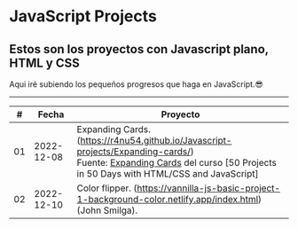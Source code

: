 # JavaScript Projects
## Estos son los proyectos con Javascript plano, HTML y CSS
Aqui iré subiendo los pequeños progresos que haga en JavaScript.😎
<hr>

|  #  | Fecha      | Proyecto                                                                                                                                                                                                                                                                                                                                                                                                                                              |
| :-: | ---------- | ------------------------------------------------------------------------------------------------------------------------------------------------------------------------------------------------------------------------------------------------------------------------------------------------------------------------------------------------------------------------------------------------------------------------------------------------------ |
| 01  | 2022-12-08 | Expanding Cards. (https://r4nu54.github.io/Javascript-projects/Expanding-cards/) <br> Fuente: [Expanding Cards](https://github.com/bradtraversy/50projects50days/tree/master/expanding-cards) del curso [50 Projects in 50 Days with HTML/CSS and JavaScript] |
| 02  | 2022-12-10 | Color flipper. (https://vannilla-js-basic-project-1-background-color.netlify.app/index.html) (John Smilga).                                        |


